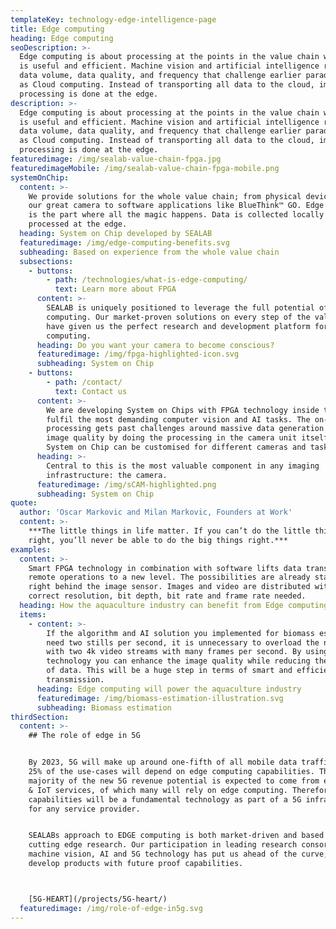 ```yaml
---
templateKey: technology-edge-intelligence-page
title: Edge computing
heading: Edge computing
seoDescription: >-
  Edge computing is about processing at the points in the value chain where it
  is useful and efficient. Machine vision and artificial intelligence require a
  data volume, data quality, and frequency that challenge earlier paradigms such
  as Cloud computing. Instead of transporting all data to the cloud, important
  processing is done at the edge.
description: >-
  Edge computing is about processing at the points in the value chain where it
  is useful and efficient. Machine vision and artificial intelligence require a
  data volume, data quality, and frequency that challenge earlier paradigms such
  as Cloud computing. Instead of transporting all data to the cloud, important
  processing is done at the edge.
featuredimage: /img/sealab-value-chain-fpga.jpg
featuredimageMobile: /img/sealab-value-chain-fpga-mobile.png
systemOnChip:
  content: >-
    We provide solutions for the whole value chain; from physical devices like
    our great camera to software applications like BlueThink™ GO. Edge computing
    is the part where all the magic happens. Data is collected locally and
    processed at the edge.
  heading: System on Chip developed by SEALAB
  featuredimage: /img/edge-computing-benefits.svg
  subheading: Based on experience from the whole value chain
  subsections:
    - buttons:
        - path: /technologies/what-is-edge-computing/
          text: Learn more about FPGA
      content: >-
        SEALAB is uniquely positioned to leverage the full potential of EDGE
        computing. Our market-proven solutions on every step of the value chain
        have given us the perfect research and development platform for EDGE
        computing.
      heading: Do you want your camera to become conscious?
      featuredimage: /img/fpga-highlighted-icon.svg
      subheading: System on Chip
    - buttons:
        - path: /contact/
          text: Contact us
      content: >-
        We are developing System on Chips with FPGA technology inside that
        fulfil the most demanding computer vision and AI tasks. The on-chip
        processing gets past challenges around massive data generation and poor
        image quality by doing the processing in the camera unit itself. Our
        System on Chip can be customised for different cameras and tasks.
      heading: >-
        Central to this is the most valuable component in any imaging
        infrastructure: the camera.
      featuredimage: /img/sCAM-highlighted.png
      subheading: System on Chip
quote:
  author: 'Oscar Markovic and Milan Markovic, Founders at Work'
  content: >-
    ***The little things in life matter. If you can’t do the little things
    right, you’ll never be able to do the big things right.***
examples:
  content: >-
    Smart FPGA technology in combination with software lifts data transfer and
    remote operations to a new level. The possibilities are already starting
    right behind the image sensor. Images and video are distributed with the
    correct resolution, bit depth, bit rate and frame rate needed.
  heading: How the aquaculture industry can benefit from Edge computing
  items:
    - content: >-
        If the algorithm and AI solution you implemented for biomass estimation
        need two stills per second, it is unnecessary to overload the network
        with two 4k video streams with many frames per second. By using FPGA
        technology you can enhance the image quality while reducing the amount
        of data. This will be a huge step in terms of smart and efficient data
        transmission.
      heading: Edge computing will power the aquaculture industry
      featuredimage: /img/biomass-estimation-illustration.svg
      subheading: Biomass estimation
thirdSection:
  content: >-
    ## The role of edge in 5G


    By 2023, 5G will make up around one-fifth of all mobile data traffic, where
    25% of the use-cases will depend on edge computing capabilities. The
    majority of the new 5G revenue potential is expected to come from enterprise
    & IoT services, of which many will rely on edge computing. Therefore edge
    capabilities will be a fundamental technology as part of a 5G infrastructure
    for any service provider.


    SEALABs approach to EDGE computing is both market-driven and based on
    cutting edge research. Our participation in leading research consortiums on
    machine vision, AI and 5G technology has put us ahead of the curve, able to
    develop products with future proof capabilities.



    [5G-HEART](/projects/5G-heart/)
  featuredimage: /img/role-of-edge-in5g.svg
---
```



